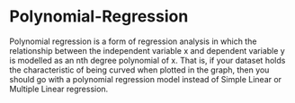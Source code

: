 # Polynomial-Regression
Polynomial regression is a form of regression analysis in which the relationship between the independent variable x and dependent variable y is modelled as an nth degree polynomial of x. That is, if your dataset holds the characteristic of being curved when plotted in the graph, then you should go with a polynomial regression model instead of Simple Linear or Multiple Linear regression.
